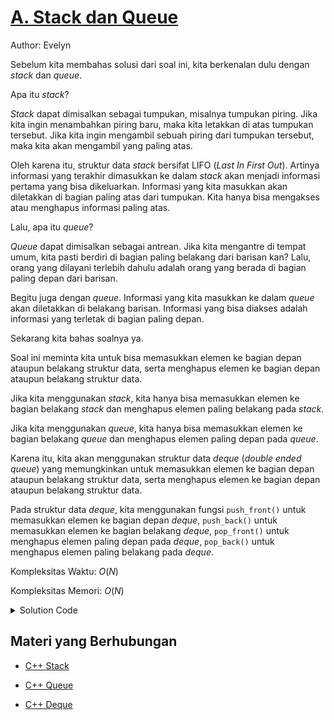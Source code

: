 # [A. Stack dan Queue](https://tlx.toki.id/courses/competitive/chapters/08/problems/A)

Author: Evelyn

Sebelum kita membahas solusi dari soal ini, kita berkenalan dulu dengan *stack* dan *queue*.

Apa itu *stack*?

*Stack* dapat dimisalkan sebagai tumpukan, misalnya tumpukan piring. Jika kita ingin menambahkan piring baru, maka kita letakkan di atas tumpukan tersebut. Jika kita ingin mengambil sebuah piring dari tumpukan tersebut, maka kita akan mengambil yang paling atas.

Oleh karena itu, struktur data *stack* bersifat LIFO (*Last In First Out*). Artinya informasi yang terakhir dimasukkan ke dalam *stack* akan menjadi informasi pertama yang bisa dikeluarkan. Informasi yang kita masukkan akan diletakkan di bagian paling atas dari tumpukan. Kita hanya bisa mengakses atau menghapus informasi paling atas.

Lalu, apa itu *queue*?

*Queue* dapat dimisalkan sebagai antrean. Jika kita mengantre di tempat umum, kita pasti berdiri di bagian paling belakang dari barisan kan? Lalu, orang yang dilayani terlebih dahulu adalah orang yang berada di bagian paling depan dari barisan. 

Begitu juga dengan *queue*. Informasi yang kita masukkan ke dalam *queue* akan diletakkan di belakang barisan. Informasi yang bisa diakses adalah informasi yang terletak di bagian paling depan.

Sekarang kita bahas soalnya ya.

Soal ini meminta kita untuk bisa memasukkan elemen ke bagian depan ataupun belakang struktur data, serta menghapus elemen ke bagian depan ataupun belakang struktur data.

Jika kita menggunakan *stack*, kita hanya bisa memasukkan elemen ke bagian belakang *stack* dan menghapus elemen paling belakang pada *stack*.

Jika kita menggunakan *queue*, kita hanya bisa memasukkan elemen ke bagian belakang *queue* dan menghapus elemen paling depan pada *queue*.

Karena itu, kita akan menggunakan struktur data *deque* (*double ended queue*) yang memungkinkan untuk memasukkan elemen ke bagian depan ataupun belakang struktur data, serta menghapus elemen ke bagian depan ataupun belakang struktur data.

Pada struktur data *deque*, kita menggunakan fungsi `push_front()` untuk memasukkan elemen ke bagian depan *deque*, `push_back()` untuk memasukkan elemen ke bagian belakang *deque*, `pop_front()` untuk menghapus elemen paling depan pada *deque*, `pop_back()` untuk menghapus elemen paling belakang pada *deque*.

Kompleksitas Waktu: $O(N)$

Kompleksitas Memori: $O(N)$

<details>
  <summary>Solution Code</summary>

```c++
#include <bits/stdc++.h>

using namespace std;

#define int long long

signed main() {
  int N;
  cin >> N;

  string s;
  int x;

  deque<int> dq;

  while (N--) {
    cin >> s;
    if (s == "push_front") {
      cin >> x;
      dq.push_front(x);
    } else if (s == "push_back") {
      cin >> x;
      dq.push_back(x);
    } else if (s == "pop_front") {
      dq.pop_front();
    } else if (s == "pop_back") {
      dq.pop_back();
    }
  }

  for (auto ans : dq) cout << ans << " ";

  return 0;
}
```
</details>

## Materi yang Berhubungan

- [C++ Stack](https://www.programiz.com/cpp-programming/stack)

- [C++ Queue](https://www.programiz.com/cpp-programming/queue)

- [C++ Deque](https://www.programiz.com/cpp-programming/deque)